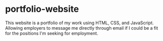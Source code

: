 # portfolio-website
This website is a portfolio of my work using HTML, CSS, and JavaScript. Allowing employers to message me directly through email if I could be a fit for the positions I'm seeking for employment. 
